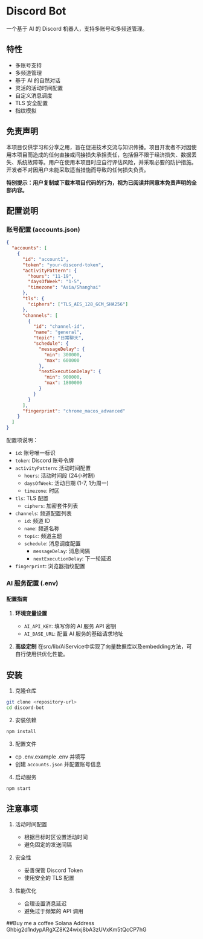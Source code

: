 # Discord Bot

一个基于 AI 的 Discord 机器人，支持多账号和多频道管理。

## 特性

- 多账号支持
- 多频道管理
- 基于 AI 的自然对话
- 灵活的活动时间配置
- 自定义消息调度
- TLS 安全配置
- 指纹模拟

## 免责声明
本项目仅供学习和分享之用，旨在促进技术交流与知识传播。项目开发者不对因使用本项目而造成的任何直接或间接损失承担责任，包括但不限于经济损失、数据丢失、系统故障等。用户在使用本项目时应自行评估风险，并采取必要的防护措施。开发者不对因用户未能采取适当措施而导致的任何损失负责。

**特别提示：用户复制或下载本项目代码的行为，视为已阅读并同意本免责声明的全部内容。**

## 配置说明

### 账号配置 (accounts.json)

```json
{
  "accounts": [
    {
      "id": "account1",
      "token": "your-discord-token",
      "activityPattern": {
        "hours": "11-19",
        "daysOfWeek": "1-5",
        "timezone": "Asia/Shanghai"
      },
      "tls": {
        "ciphers": ["TLS_AES_128_GCM_SHA256"]
      },
      "channels": [
        {
          "id": "channel-id",
          "name": "general",
          "topic": "日常聊天",
          "schedule": {
            "messageDelay": {
              "min": 300000,
              "max": 600000
            },
            "nextExecutionDelay": {
              "min": 900000,
              "max": 1800000
            }
          }
        }
      ],
      "fingerprint": "chrome_macos_advanced"
    }
  ]
}
```

配置项说明：
- `id`: 账号唯一标识
- `token`: Discord 账号令牌
- `activityPattern`: 活动时间配置
  - `hours`: 活动时间段 (24小时制)
  - `daysOfWeek`: 活动日期 (1-7, 1为周一)
  - `timezone`: 时区
- `tls`: TLS 配置
  - `ciphers`: 加密套件列表
- `channels`: 频道配置列表
  - `id`: 频道 ID
  - `name`: 频道名称
  - `topic`: 频道主题
  - `schedule`: 消息调度配置
    - `messageDelay`: 消息间隔
    - `nextExecutionDelay`: 下一轮延迟
- `fingerprint`: 浏览器指纹配置

### AI 服务配置 (.env)

#### 配置指南

1. **环境变量设置**
   - `AI_API_KEY`: 填写你的 AI 服务 API 密钥
   - `AI_BASE_URL`: 配置 AI 服务的基础请求地址

3. **高级定制**
在src/lib/AiService中实现了向量数据库以及embedding方法，可自行使用供优化性能。 


## 安装

1. 克隆仓库
```bash
git clone <repository-url>
cd discord-bot
```

2. 安装依赖
```bash
npm install
```

3. 配置文件
- cp .env.example .env 并填写
- 创建 `accounts.json` 并配置账号信息

4. 启动服务
```bash
npm start
```

## 注意事项

1. 活动时间配置
   - 根据目标时区设置活动时间
   - 避免固定的发送间隔

2. 安全性
   - 妥善保管 Discord Token
   - 使用安全的 TLS 配置

3. 性能优化
   - 合理设置消息延迟
   - 避免过于频繁的 API 调用


##Buy me a coffee
Solana Address Ghbig2d1ndypARgXZ8K24wixj8bA3zUVxKm5tQcCP7hG
